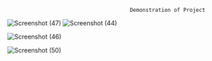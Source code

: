                                            Demonstration of Project 
![Screenshot (47)](https://user-images.githubusercontent.com/82113751/158215585-710172fe-81dd-43d4-b047-31d12d13f249.png)
![Screenshot (44)](https://user-images.githubusercontent.com/82113751/158215417-3b6e6930-4931-4c5b-9c6b-d0847df69ced.png)

![Screenshot (46)](https://user-images.githubusercontent.com/82113751/158215681-b4d24949-8851-4cb8-b7e2-66f5650499e6.png)

![Screenshot (50)](https://user-images.githubusercontent.com/82113751/158215695-15882c61-7ff7-49ee-b858-0e4ab3bd4069.png)

